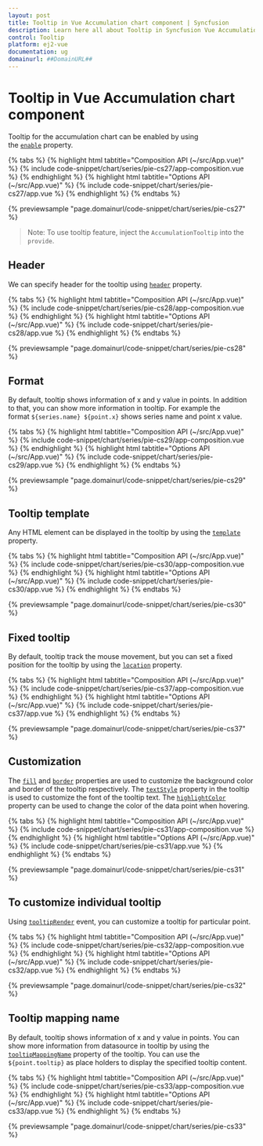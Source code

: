 ```yaml
---
layout: post
title: Tooltip in Vue Accumulation chart component | Syncfusion
description: Learn here all about Tooltip in Syncfusion Vue Accumulation chart component of Syncfusion Essential JS 2 and more.
control: Tooltip 
platform: ej2-vue
documentation: ug
domainurl: ##DomainURL##
---
```


# Tooltip in Vue Accumulation chart component

Tooltip for the accumulation chart can be enabled by using the [`enable`](https://ej2.syncfusion.com/vue/documentation/api/accumulation-chart/tooltipSettingsModel/#enable) property.

{% tabs %}
{% highlight html tabtitle="Composition API (~/src/App.vue)" %}
{% include code-snippet/chart/series/pie-cs27/app-composition.vue %}
{% endhighlight %}
{% highlight html tabtitle="Options API (~/src/App.vue)" %}
{% include code-snippet/chart/series/pie-cs27/app.vue %}
{% endhighlight %}
{% endtabs %}
        
{% previewsample "page.domainurl/code-snippet/chart/series/pie-cs27" %}

>Note: To use tooltip feature, inject the `AccumulationTooltip` into the `provide`.

## Header

We can specify header for the tooltip using [`header`](https://ej2.syncfusion.com/vue/documentation/api/accumulation-chart/tooltipSettingsModel/#header) property.

{% tabs %}
{% highlight html tabtitle="Composition API (~/src/App.vue)" %}
{% include code-snippet/chart/series/pie-cs28/app-composition.vue %}
{% endhighlight %}
{% highlight html tabtitle="Options API (~/src/App.vue)" %}
{% include code-snippet/chart/series/pie-cs28/app.vue %}
{% endhighlight %}
{% endtabs %}
        
{% previewsample "page.domainurl/code-snippet/chart/series/pie-cs28" %}

## Format

By default, tooltip shows information of x and y value in points. In addition to that, you can show more information in tooltip. For example the format `${series.name} ${point.x}` shows series name and point x value.

{% tabs %}
{% highlight html tabtitle="Composition API (~/src/App.vue)" %}
{% include code-snippet/chart/series/pie-cs29/app-composition.vue %}
{% endhighlight %}
{% highlight html tabtitle="Options API (~/src/App.vue)" %}
{% include code-snippet/chart/series/pie-cs29/app.vue %}
{% endhighlight %}
{% endtabs %}
        
{% previewsample "page.domainurl/code-snippet/chart/series/pie-cs29" %}

## Tooltip template

Any HTML element can be displayed in the tooltip by using the [`template`](https://ej2.syncfusion.com/vue/documentation/api/accumulation-chart/tooltipSettingsModel/#template) property.

{% tabs %}
{% highlight html tabtitle="Composition API (~/src/App.vue)" %}
{% include code-snippet/chart/series/pie-cs30/app-composition.vue %}
{% endhighlight %}
{% highlight html tabtitle="Options API (~/src/App.vue)" %}
{% include code-snippet/chart/series/pie-cs30/app.vue %}
{% endhighlight %}
{% endtabs %}
        
{% previewsample "page.domainurl/code-snippet/chart/series/pie-cs30" %}

## Fixed tooltip

By default, tooltip track the mouse movement, but you can set a fixed position for the tooltip by using the [`location`](https://ej2.syncfusion.com/vue/documentation/api/accumulation-chart/tooltipSettingsModel/#location) property.

{% tabs %}
{% highlight html tabtitle="Composition API (~/src/App.vue)" %}
{% include code-snippet/chart/series/pie-cs37/app-composition.vue %}
{% endhighlight %}
{% highlight html tabtitle="Options API (~/src/App.vue)" %}
{% include code-snippet/chart/series/pie-cs37/app.vue %}
{% endhighlight %}
{% endtabs %}
        
{% previewsample "page.domainurl/code-snippet/chart/series/pie-cs37" %}

## Customization

The [`fill`](https://ej2.syncfusion.com/vue/documentation/api/chart/tooltipSettingsModel/#fill) and [`border`](https://ej2.syncfusion.com/vue/documentation/api/chart/tooltipSettingsModel/#border) properties are used to customize the background color and border of the tooltip respectively. The [`textStyle`](https://ej2.syncfusion.com/vue/documentation/api/chart/tooltipSettingsModel/#textstyle) property in the tooltip is used to customize the font of the tooltip text. The [`highlightColor`](https://ej2.syncfusion.com/vue/documentation/api/accumulation-chart/accumulationChartModel/#highlightcolor) property can be used to change the color of the data point when hovering.

{% tabs %}
{% highlight html tabtitle="Composition API (~/src/App.vue)" %}
{% include code-snippet/chart/series/pie-cs31/app-composition.vue %}
{% endhighlight %}
{% highlight html tabtitle="Options API (~/src/App.vue)" %}
{% include code-snippet/chart/series/pie-cs31/app.vue %}
{% endhighlight %}
{% endtabs %}
        
{% previewsample "page.domainurl/code-snippet/chart/series/pie-cs31" %}

## To customize individual tooltip

Using [`tooltipRender`](https://ej2.syncfusion.com/vue/documentation/api/accumulation-chart/iAccTooltipRenderEventArgs/) event, you can customize a tooltip for particular point.

{% tabs %}
{% highlight html tabtitle="Composition API (~/src/App.vue)" %}
{% include code-snippet/chart/series/pie-cs32/app-composition.vue %}
{% endhighlight %}
{% highlight html tabtitle="Options API (~/src/App.vue)" %}
{% include code-snippet/chart/series/pie-cs32/app.vue %}
{% endhighlight %}
{% endtabs %}
        
{% previewsample "page.domainurl/code-snippet/chart/series/pie-cs32" %}

## Tooltip mapping name

By default, tooltip shows information of x and y value in points. You can show more information from datasource in tooltip by using the [`tooltipMappingName`](https://ej2.syncfusion.com/vue/documentation/api/accumulation-chart/accumulationSeriesModel/#tooltipmappingname) property of the tooltip. You can use the `${point.tooltip}` as place holders to display the specified tooltip content.

{% tabs %}
{% highlight html tabtitle="Composition API (~/src/App.vue)" %}
{% include code-snippet/chart/series/pie-cs33/app-composition.vue %}
{% endhighlight %}
{% highlight html tabtitle="Options API (~/src/App.vue)" %}
{% include code-snippet/chart/series/pie-cs33/app.vue %}
{% endhighlight %}
{% endtabs %}
        
{% previewsample "page.domainurl/code-snippet/chart/series/pie-cs33" %}